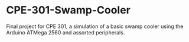 # CPE-301-Swamp-Cooler
Final project for CPE 301, a simulation of a basic swamp cooler using the Arduino ATMega 2560 and assorted peripherals.
